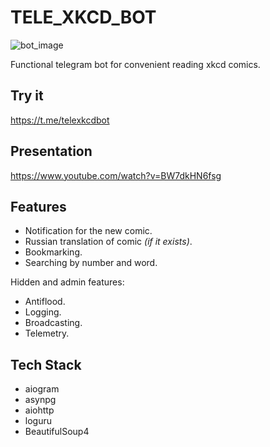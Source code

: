 # TELE_XKCD_BOT

![bot_image](https://user-images.githubusercontent.com/25626227/128462493-55f67eb0-d9ea-4d50-864b-0c29a3bc0f45.png)

Functional telegram bot for convenient reading xkcd comics.

## Try it
https://t.me/telexkcdbot

## Presentation
https://www.youtube.com/watch?v=BW7dkHN6fsg

## Features
- Notification for the new comic.
- Russian translation of comic _(if it exists)_.
- Bookmarking.
- Searching by number and word.
 
Hidden and admin features:
- Antiflood.
- Logging.
- Broadcasting.
- Telemetry.


## Tech Stack

- aiogram
- asynpg
- aiohttp
- loguru
- BeautifulSoup4
